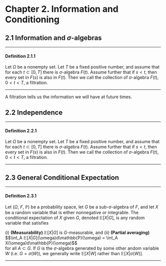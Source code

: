 # Chapter 2. Information and Conditioning

## 2.1 Information and $\sigma$-algebras

-------------------------------------------------------------------------------------
#### Definition 2.1.1  
Let $\Omega$ be a nonempty set. Let $T$ be a fixed positive number, and assume that for each $t \subset [0, T]$ there is $\sigma$-algebra $F(t)$. Assume further that if $s \lt t$, then every set in $F(s)$ is also in $F(t)$. Then we call the collection of $\sigma$-algebra $F(t)$, $0 \lt t \lt T$, a filtration.

------------------------------------------------------------------------------------
A filtration tells us the information we will have at future times.

## 2.2 Independence

-------------------------------------------------------------------------------------
#### Definition 2.2.1  
Let $\Omega$ be a nonempty set. Let $T$ be a fixed positive number, and assume that for each $t \subset [0, T]$ there is $\sigma$-algebra $F(t)$. Assume further that if $s \lt t$, then every set in $F(s)$ is also in $F(t)$. Then we call the collection of $\sigma$-algebra $F(t)$, $0 \lt t \lt T$, a filtration.

------------------------------------------------------------------------------------

## 2.3 General Conditional Expectation

-------------------------------------------------------------------------------------
#### Definition 2.3.1  
Let ($\Omega$, $F$, $\mathbb{P}$) be a probability space, let $G$ be a sub-$\sigma$-algebra of $F$, and let $X$ be a random variable that is either nonnegative or integrable. The conditional expectation of $X$ given $G$, denoted $\mathbb{E}[X|G]$, is any random variable that satisfies

(i) **(Measurability)** $\mathbb{E}[X|G]$ is $G$-measurable, and
(ii) **(Partial averaging)** 
$$\int_A $\mathbb{E}[X|G]$(\omega)d\mathbb{P}(\omega) = \int_A X(\omega)d\mathbb{P}(\omega)$$  
for all $A \subset G$. If $G$ is the $\sigma$-algebra generated by some other andom variable $W$ (i.e. $G=\sigma(W)$), we generally write $\mathbb{E}[X|W]$ rather than $\mathbb{E}[X|\sigma(W)]$. 

------------------------------------------------------------------------------------
